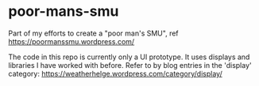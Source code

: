 # poor-mans-smu
Part of my efforts to create a "poor man's SMU", ref https://poormanssmu.wordpress.com/

The code in this repo is currently only a UI prototype. It uses displays and libraries I have worked with before. Refer to by blog entries in the 'display' category: https://weatherhelge.wordpress.com/category/display/
